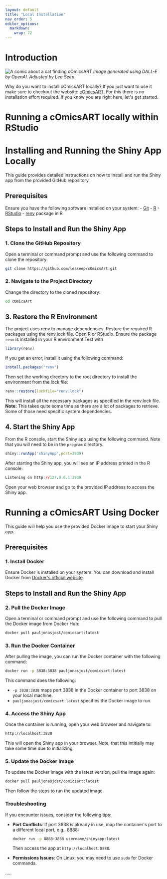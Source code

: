 ```yaml
---
layout: default
title: "Local Installation"
nav_order: 5
editor_options: 
  markdown: 
    wrap: 72
---
```


# Introduction

![A comic about a cat finding
cOmicsART](/cOmicsArt/assets/images/cOmicsTurtle.png) *Image generated
using DALL-E by OpenAI. Adjusted by Lea Seep*

Why do you want to install cOmicsART locally? If you just want to use it
make sure to checkout the website:
[cOmicsART](https://shiny.iaas.uni-bonn.de/cOmicsArt/). For this there
is no installation effort required. If you know you are right here,
let's get started.

# Running a cOmicsART locally within RStudio

# Installing and Running the Shiny App Locally

This guide provides detailed instructions on how to install and run the
Shiny app from the provided GitHub repository.

## Prerequisites

Ensure you have the following software installed on your system: -
[Git](https://git-scm.com/) - [R](https://www.r-project.org/) -
[RStudio](https://rstudio.com/products/rstudio/download/) -
[renv](https://rstudio.github.io/renv/articles/renv.html) package in R

## Steps to Install and Run the Shiny App

### 1. Clone the GitHub Repository

Open a terminal or command prompt and use the following command to clone
the repository:

``` bash
git clone https://github.com/leaseep/cOmicsArt.git
```

### 2. Navigate to the Project Directory

Change the directory to the cloned repository:

``` bash
cd cOmicsArt
```

## 3. Restore the R Environment

The project uses renv to manage dependencies. Restore the required R
packages using the renv.lock file. Open R or RStudio. Ensure the package
`renv` is installed in your R environment.Test with

``` r
library(renv)
```

If you get an error, install it using the following command:

``` r
install.packages("renv")
```

Then set the working directory to the root directory to install the
environment from the lock file:

``` r
renv::restore(lockfile="renv.lock")
```

This will install all the necessary packages as specified in the
renv.lock file. **Note:** This takes quite some time as there are a lot of packages to retrieve. 
Some of those need specific system dependencies. 

## 4. Start the Shiny App

From the R console, start the Shiny app using the following command.
Note that you will need to be in the `program` directory.

``` r
shiny::runApp('shinyApp',port=3939)
```

After starting the Shiny app, you will see an IP address printed in the
R console:

``` r
Listening on http://127.0.0.1:3939
```

Open your web browser and go to the provided IP address to access the
Shiny app.

# Running a cOmicsART Using Docker

This guide will help you use the provided Docker image to start your
Shiny app.

## Prerequisites

### 1.  **Install Docker**

Ensure Docker is installed on your system. You can download and install Docker from 
[Docker's official website](https://www.docker.com/get-started).

## Steps to Install and Run the Shiny App

### 2. Pull the Docker Image

Open a terminal or command prompt and use the following command to pull the Docker image from Docker Hub:

```bash
docker pull pauljonasjost/comicsart:latest
```

### 3. Run the Docker Container

After pulling the image, you can run the Docker container with the following command:

```bash
docker run -p 3838:3838 pauljonasjost/comicsart:latest
```

This command does the following:
- `-p 3838:3838` maps port 3838 in the Docker container to port 3838 on your local machine.
- `pauljonasjost/comicsart:latest` specifies the Docker image to run.

### 4. Access the Shiny App

Once the container is running, open your web browser and navigate to:

```bash
http://localhost:3838
```

This will open the Shiny app in your browser.
Note, that this intitially may take some time due to initializing.


### 5. Update the Docker Image

To update the Docker image with the latest version, pull the image again:

```bash
docker pull pauljonasjost/comicsart:latest
```

Then follow the steps to run the updated image.

### Troubleshooting

If you encounter issues, consider the following tips:

- **Port Conflicts**: If port 3838 is already in use, map the container's port to a different local port, e.g., 8888:

  ```bash
  docker run -p 8888:3838 username/shinyapp:latest
  ```

  Then access the app at `http://localhost:8888`.

- **Permissions Issues**: On Linux, you may need to use `sudo` for Docker commands.

.....
